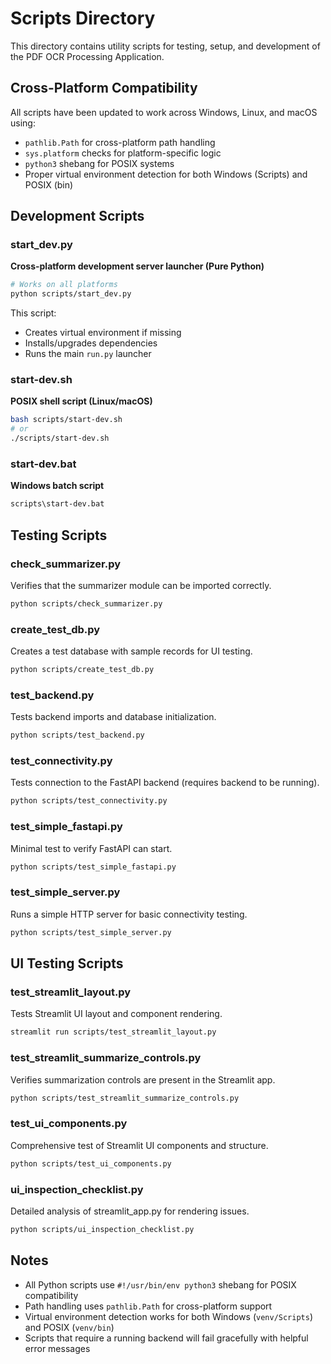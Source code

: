 # Scripts Directory

This directory contains utility scripts for testing, setup, and development of the PDF OCR Processing Application.

## Cross-Platform Compatibility

All scripts have been updated to work across Windows, Linux, and macOS using:
- `pathlib.Path` for cross-platform path handling
- `sys.platform` checks for platform-specific logic
- `python3` shebang for POSIX systems
- Proper virtual environment detection for both Windows (Scripts) and POSIX (bin)

## Development Scripts

### start_dev.py
**Cross-platform development server launcher (Pure Python)**
```bash
# Works on all platforms
python scripts/start_dev.py
```
This script:
- Creates virtual environment if missing
- Installs/upgrades dependencies
- Runs the main `run.py` launcher

### start-dev.sh
**POSIX shell script (Linux/macOS)**
```bash
bash scripts/start-dev.sh
# or
./scripts/start-dev.sh
```

### start-dev.bat
**Windows batch script**
```cmd
scripts\start-dev.bat
```

## Testing Scripts

### check_summarizer.py
Verifies that the summarizer module can be imported correctly.
```bash
python scripts/check_summarizer.py
```

### create_test_db.py
Creates a test database with sample records for UI testing.
```bash
python scripts/create_test_db.py
```

### test_backend.py
Tests backend imports and database initialization.
```bash
python scripts/test_backend.py
```

### test_connectivity.py
Tests connection to the FastAPI backend (requires backend to be running).
```bash
python scripts/test_connectivity.py
```

### test_simple_fastapi.py
Minimal test to verify FastAPI can start.
```bash
python scripts/test_simple_fastapi.py
```

### test_simple_server.py
Runs a simple HTTP server for basic connectivity testing.
```bash
python scripts/test_simple_server.py
```

## UI Testing Scripts

### test_streamlit_layout.py
Tests Streamlit UI layout and component rendering.
```bash
streamlit run scripts/test_streamlit_layout.py
```

### test_streamlit_summarize_controls.py
Verifies summarization controls are present in the Streamlit app.
```bash
python scripts/test_streamlit_summarize_controls.py
```

### test_ui_components.py
Comprehensive test of Streamlit UI components and structure.
```bash
python scripts/test_ui_components.py
```

### ui_inspection_checklist.py
Detailed analysis of streamlit_app.py for rendering issues.
```bash
python scripts/ui_inspection_checklist.py
```

## Notes

- All Python scripts use `#!/usr/bin/env python3` shebang for POSIX compatibility
- Path handling uses `pathlib.Path` for cross-platform support
- Virtual environment detection works for both Windows (`venv/Scripts`) and POSIX (`venv/bin`)
- Scripts that require a running backend will fail gracefully with helpful error messages

